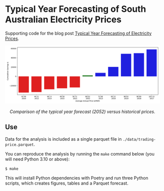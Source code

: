 # Typical Year Forecasting of South Australian Electricity Prices

Supporting code for the blog post [Typical Year Forecasting of Electricity Prices](https://adgefficiency.com/typical-year-forecasting-electricity-prices/).

![Comparison of the typical year forecast (2052) versus historical prices.](./figs/f5.png)
<p align="center"><em>Comparison of the typical year forecast (2052) versus historical prices.</em></p>

## Use

Data for the analysis is included as a single parquet file in `./data/trading-price.parquet`.

You can reproduce the analysis by running the `make` command below (you will need Python 3.10 or above):

```shell
$ make
```

This will install Python dependencies with Poetry and run three Python scripts, which creates figures, tables and a Parquet forecast.
